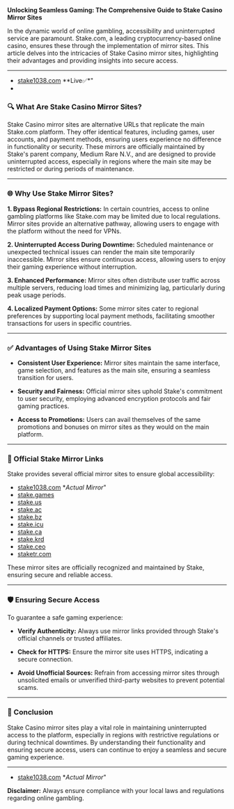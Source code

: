 **Unlocking Seamless Gaming: The Comprehensive Guide to Stake Casino Mirror Sites**

In the dynamic world of online gambling, accessibility and uninterrupted service are paramount. Stake.com, a leading cryptocurrency-based online casino, ensures these through the implementation of mirror sites. This article delves into the intricacies of Stake Casino mirror sites, highlighting their advantages and providing insights into secure access.

---
* [stake1038.com](https://bit.ly/43HqHAC) **Live✅*"
* 
### 🔍 What Are Stake Casino Mirror Sites?

Stake Casino mirror sites are alternative URLs that replicate the main Stake.com platform. They offer identical features, including games, user accounts, and payment methods, ensuring users experience no difference in functionality or security. These mirrors are officially maintained by Stake's parent company, Medium Rare N.V., and are designed to provide uninterrupted access, especially in regions where the main site may be restricted or during periods of maintenance.

---

### 🌐 Why Use Stake Mirror Sites?

**1. Bypass Regional Restrictions:** In certain countries, access to online gambling platforms like Stake.com may be limited due to local regulations. Mirror sites provide an alternative pathway, allowing users to engage with the platform without the need for VPNs. 

**2. Uninterrupted Access During Downtime:** Scheduled maintenance or unexpected technical issues can render the main site temporarily inaccessible. Mirror sites ensure continuous access, allowing users to enjoy their gaming experience without interruption.

**3. Enhanced Performance:** Mirror sites often distribute user traffic across multiple servers, reducing load times and minimizing lag, particularly during peak usage periods.

**4. Localized Payment Options:** Some mirror sites cater to regional preferences by supporting local payment methods, facilitating smoother transactions for users in specific countries.

---

### ✅ Advantages of Using Stake Mirror Sites

* **Consistent User Experience:** Mirror sites maintain the same interface, game selection, and features as the main site, ensuring a seamless transition for users. 

* **Security and Fairness:** Official mirror sites uphold Stake's commitment to user security, employing advanced encryption protocols and fair gaming practices.

* **Access to Promotions:** Users can avail themselves of the same promotions and bonuses on mirror sites as they would on the main platform.

---

### 🔗 Official Stake Mirror Links

Stake provides several official mirror sites to ensure global accessibility:

* [stake1038.com](https://bit.ly/43HqHAC) **Actual Mirror*"
* [stake.games](https://bit.ly/43HqHAC)
* [stake.us](https://bit.ly/43HqHAC)
* [stake.ac](https://bit.ly/43HqHAC)
* [stake.bz](https://bit.ly/43HqHAC)
* [stake.icu](https://bit.ly/43HqHAC)
* [stake.ca](https://bit.ly/43HqHAC)
* [stake.krd](https://bit.ly/43HqHAC)
* [stake.ceo](https://bit.ly/43HqHAC)
* [staketr.com](https://bit.ly/43HqHAC)

These mirror sites are officially recognized and maintained by Stake, ensuring secure and reliable access.

---

### 🛡️ Ensuring Secure Access

To guarantee a safe gaming experience:

* **Verify Authenticity:** Always use mirror links provided through Stake's official channels or trusted affiliates.

* **Check for HTTPS:** Ensure the mirror site uses HTTPS, indicating a secure connection.

* **Avoid Unofficial Sources:** Refrain from accessing mirror sites through unsolicited emails or unverified third-party websites to prevent potential scams.
---

### 📌 Conclusion

Stake Casino mirror sites play a vital role in maintaining uninterrupted access to the platform, especially in regions with restrictive regulations or during technical downtimes. By understanding their functionality and ensuring secure access, users can continue to enjoy a seamless and secure gaming experience.

---

* [stake1038.com](https://bit.ly/43HqHAC) **Actual Mirror*"

**Disclaimer:** Always ensure compliance with your local laws and regulations regarding online gambling.
